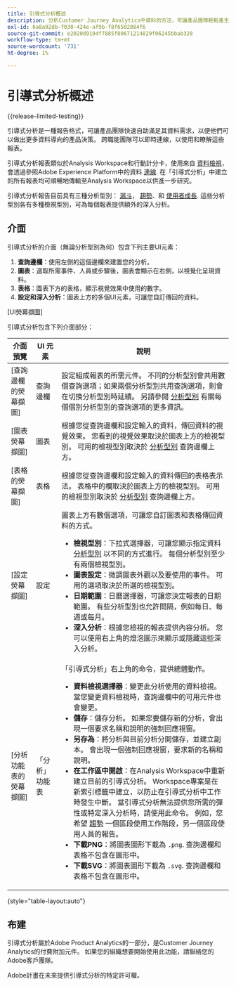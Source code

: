 ```yaml
---
title: 引導式分析概述
description: 分析Customer Journey Analytics中資料的方法，可讓產品團隊輕鬆產生報告和見解。
exl-id: 6a8a92db-f030-424e-af9b-f8f6502084f6
source-git-commit: e2020d9194f7885f80671214829f06245bbab328
workflow-type: tm+mt
source-wordcount: '731'
ht-degree: 1%

---
```


# 引導式分析概述

{{release-limited-testing}}

引導式分析是一種報告格式，可讓產品團隊快速自助滿足其資料需求，以便他們可以做出更多資料導向的產品決策。 跨職能團隊可以即時連線，以使用和瞭解這些報表。

引導式分析報表類似於Analysis Workspace和行動計分卡，使用來自 [資料檢視](../data-views/data-views.md)，會透過參照Adobe Experience Platform中的資料 [連線](../connections/overview.md). 在「引導式分析」中建立的所有報表均可順暢地傳輸至Analysis Workspace以供進一步研究。

引導式分析報告目前具有三種分析型別： [漏斗](analysis-types/funnel.md)， [趨勢](analysis-types/trends.md)、和 [使用者成長](analysis-types/user-growth.md). 這些分析型別各有多種檢視型別，可為每個報表提供額外的深入分析。

## 介面

引導式分析的介面（無論分析型別為何）包含下列主要UI元素：

1. **查詢邊欄**：使用左側的這個邊欄來建置您的分析。
1. **圖表**：選取所需事件、人員或步驟後，圖表會顯示在右側，以視覺化呈現資料。
1. **表格**：圖表下方的表格，顯示視覺效果中使用的數字。
1. **設定和深入分析**：圖表上方的多個UI元素，可讓您自訂傳回的資料。

[UI熒幕擷圖]

引導式分析包含下列介面部分：

| 介面預覽 | UI 元素 | 說明 |
| --- | --- | --- |
| [查詢邊欄的熒幕擷圖] | 查詢邊欄 | 設定組成報表的所需元件。 不同的分析型別會共用數個查詢選項；如果兩個分析型別共用查詢選項，則會在切換分析型別時延續。 另請參閱 [分析型別](analysis-types/overview.md) 有關每個個別分析型別的查詢選項的更多資訊。 |
| [圖表熒幕擷圖] | 圖表 | 根據您從查詢邊欄和設定輸入的資料，傳回資料的視覺效果。 您看到的視覺效果取決於圖表上方的檢視型別。 可用的檢視型別取決於 [分析型別](analysis-types/overview.md) 查詢邊欄上方。 |
| [表格的熒幕擷圖] | 表格 | 根據您從查詢邊欄和設定輸入的資料傳回的表格表示法。 表格中的欄取決於圖表上方的檢視型別。 可用的檢視型別取決於 [分析型別](analysis-types/overview.md) 查詢邊欄上方。 |
| [設定熒幕擷圖] | 設定 | 圖表上方有數個選項，可讓您自訂圖表和表格傳回資料的方式。<ul><li>**檢視型別**：下拉式選擇器，可讓您顯示指定資料 [分析型別](analysis-types/overview.md) 以不同的方式進行。 每個分析型別至少有兩個檢視型別。</li><li>**圖表設定**：微調圖表外觀以及要使用的事件。 可用的選項取決於所選的檢視型別。</li><li>**日期範圍**：日曆選擇器，可讓您決定報表的日期範圍。 有些分析型別也允許間隔，例如每日、每週或每月。</li><li>**深入分析**：根據您檢視的報表提供內容分析。 您可以使用右上角的燈泡圖示來顯示或隱藏這些深入分析。</li></ul> |
| [分析功能表的熒幕擷圖] | 「分析」功能表 | 「引導式分析」右上角的命令，提供總體動作。<ul><li>**資料檢視選擇器**：變更此分析使用的資料檢視。 當您變更資料檢視時，查詢邊欄中的可用元件也會變更。</li><li>**儲存**：儲存分析。 如果您要儲存新的分析，會出現一個要求名稱和說明的強制回應視窗。</li><li>**另存為**：將分析與目前分析分開儲存，並建立副本。 會出現一個強制回應視窗，要求新的名稱和說明。</li><li>**在工作區中開啟**：在Analysis Workspace中重新建立目前的引導式分析。 Workspace專案是在新索引標籤中建立，以防止在引導式分析中工作時發生中斷。 當引導式分析無法提供您所需的彈性或特定深入分析時，請使用此命令。 例如，您希望 [趨勢](analysis-types/trends.md) 一個區段使用工作階段，另一個區段使用人員的報告。</li><li>**下載PNG**：將圖表圖形下載為 `.png`. 查詢邊欄和表格不包含在圖形中。</li><li>**下載SVG**：將圖表圖形下載為 `.svg`. 查詢邊欄和表格不包含在圖形中。</li></ul> |

{style="table-layout:auto"}

## 布建

引導式分析屬於Adobe Product Analytics的一部分，是Customer Journey Analytics的付費附加元件。 如果您的組織想要開始使用此功能，請聯絡您的Adobe客戶團隊。

Adobe計畫在未來提供引導式分析的特定許可權。

<!-- Once your organization is provisioned to use Guided analysis, product profile administrators can grant access to it in the Adobe Admin Console.

1. Log in to the [Adobe admin console](https://adminconsole.adobe.com).
1. Select **[!UICONTROL Customer Journey Analytics]** in the list of products.
1. Select the desired product profile to edit permissions.
1. Click the **[!UICONTROL Permissions]** tab, then click **[!UICONTROL Edit]** under [!UICONTROL Reporting Tools].
1. Drag **[!UICONTROL Guided analysis]** from the list of [!UICONTROL Available Permission Items] to the list of [!UICONTROL Included Permission Items].
1. Click **[!UICONTROL Save]**. -->
